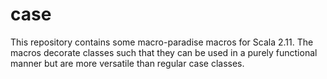 # case

This repository contains some macro-paradise macros for Scala 2.11.
The macros decorate classes such that they can be used in a purely functional manner but are more versatile than regular case classes.
